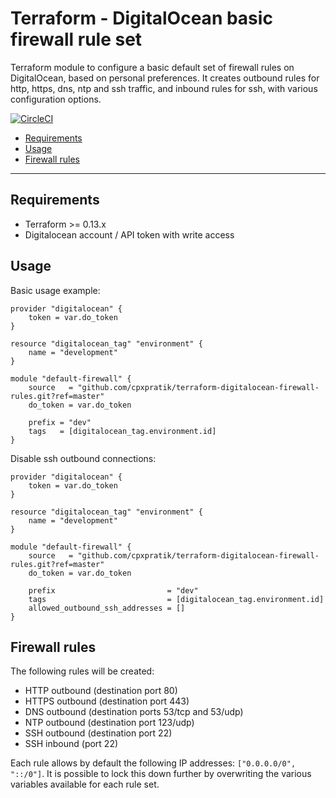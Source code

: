 # Terraform - DigitalOcean basic firewall rule set

Terraform module to configure a basic default set of firewall rules on DigitalOcean, based on personal preferences. It creates outbound rules for http, https, dns, ntp and ssh traffic, and inbound rules for ssh, with various configuration options.

[![CircleCI](https://circleci.com/gh/cpxPratik/terraform-digitalocean-firewall-rules/tree/master.svg?style=svg)](https://circleci.com/gh/cpxPratik/terraform-digitalocean-firewall-rules/tree/master)

- [Requirements](#requirements)
- [Usage](#usage)
- [Firewall rules](#firewall-rules)

---

## Requirements

- Terraform >= 0.13.x
- Digitalocean account / API token with write access

## Usage

Basic usage example:

```hcl
provider "digitalocean" {
    token = var.do_token
}

resource "digitalocean_tag" "environment" {
    name = "development"
}

module "default-firewall" {
    source   = "github.com/cpxpratik/terraform-digitalocean-firewall-rules.git?ref=master"
    do_token = var.do_token

    prefix = "dev"
    tags   = [digitalocean_tag.environment.id]
}
```

Disable ssh outbound connections:

```hcl
provider "digitalocean" {
    token = var.do_token
}

resource "digitalocean_tag" "environment" {
    name = "development"
}

module "default-firewall" {
    source   = "github.com/cpxpratik/terraform-digitalocean-firewall-rules.git?ref=master"
    do_token = var.do_token

    prefix                         = "dev"
    tags                           = [digitalocean_tag.environment.id]
    allowed_outbound_ssh_addresses = []
}
```

## Firewall rules

The following rules will be created:

- HTTP outbound (destination port 80)
- HTTPS outbound (destination port 443)
- DNS outbound (destination ports 53/tcp and 53/udp)
- NTP outbound (destination port 123/udp)
- SSH outbound (destination port 22)
- SSH inbound (port 22)

Each rule allows by default the following IP addresses: `["0.0.0.0/0", "::/0"]`. It is possible to lock this down further by overwriting the various variables available for each rule set.
